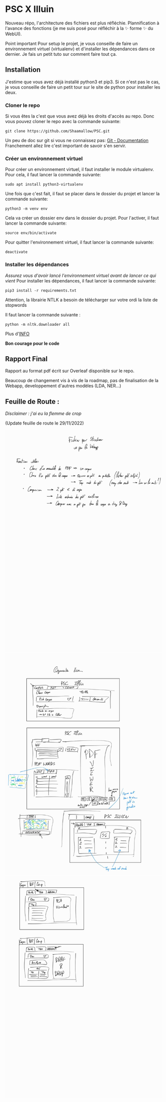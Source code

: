 # PSC X Illuin

Nouveau répo, l'architecture des fichiers est plus réfléchie. Plannification à l'avance des fonctions (je me suis posé pour réfléchir à la :sparkles: forme :sparkles: du WebUI). 

Point important Pour setup le projet, je vous conseille de faire un environnement virtuel (virtualenv) et d'installer les dépendances dans ce dernier. Je fais un petit tuto sur comment faire tout ça.

## Installation

J'estime que vous avez déjà installé python3 et pip3. Si ce n'est pas le cas, je vous conseille de faire un petit tour sur le site de python pour installer les deux.

### Cloner le repo

Si vous êtes la c'est que vous avez déjà les droits d'accès au repo. Donc vous pouvez cloner le repo avec la commande suivante:

    git clone https://github.com/Shaamallow/PSC.git

Un peu de doc sur git si vous ne connaissez pas: [Git - Documentation](https://git-scm.com/doc) Franchement allez lire c'est important de savoir s'en servir.

### Créer un environnement virtuel

Pour créer un environnement virtuel, il faut installer le module virtualenv. Pour cela, il faut lancer la commande suivante:

    sudo apt install python3-virtualenv

Une fois que c'est fait, il faut se placer dans le dossier du projet et lancer la commande suivante:

    python3 -m venv env

Cela va créer un dossier env dans le dossier du projet. Pour l'activer, il faut lancer la commande suivante:
    
    source env/bin/activate

Pour quitter l'environnement virtuel, il faut lancer la commande suivante:

    deactivate

### Installer les dépendances

_Assurez vous d'avoir lancé l'environnement virtuel avant de lancer ce qui vient_
Pour installer les dépendances, il faut lancer la commande suivante:

    pip3 install -r requirements.txt

Attention, la librairie NTLK a besoin de télécharger sur votre ordi la liste de stopwords 

Il faut lancer la commande suivante : 

    python -m nltk.downloader all

Plus d'[INFO](https://www.nltk.org/data.html)

**Bon courage pour le code**

## Rapport Final

Rapport au format pdf écrit sur Overleaf disponible sur le repo.

Beaucoup de changement vis à vis de la roadmap, pas de finalisation de la Webapp, developpement d'autres modèles (LDA, NER...)
## Feuille de Route : 

_Disclaimer : j'ai eu la flemme de crop_

(Update feuille de route le 29/11/2022)

![Feuille de Route](./docs/Images/Webapp_1.jpg)
![Feuille de Route](./docs/Images/Webapp_2.jpg)
![Feuille de Route](./docs/Images/Webapp_3.jpg)

